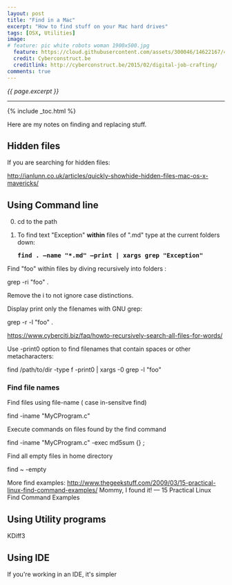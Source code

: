 ```yaml
---
layout: post
title: "Find in a Mac"
excerpt: "How to find stuff on your Mac hard drives"
tags: [OSX, Utilities]
image:
# feature: pic white robots woman 1900x500.jpg
  feature: https://cloud.githubusercontent.com/assets/300046/14622167/45abd918-0585-11e6-8537-a58e0b55e3ec.jpg
  credit: Cyberconstruct.be
  creditlink: http://cyberconstruct.be/2015/02/digital-job-crafting/
comments: true
---
```

<i>{{ page.excerpt }}</i>
<hr />

{% include _toc.html %}

Here are my notes on finding and replacing stuff.

## Hidden files

If you are searching for hidden files:

   http://ianlunn.co.uk/articles/quickly-showhide-hidden-files-mac-os-x-mavericks/


## Using Command line

0. cd to the path

0. To find text "Exception" <strong>within</strong> 
   files of ".md" type at the current folders down:

   <tt><strong>
   find . –name "*.md" –print | xargs grep "Exception"
   </strong></tt>

Find "foo" within files by diving recursively into folders :

   grep -ri "foo" .

   Remove the i to not ignore case distinctions.

Display print only the filenames with GNU grep:

   grep -r -l "foo" .

   https://www.cyberciti.biz/faq/howto-recursively-search-all-files-for-words/

Use -print0 option to find filenames that contain spaces or other metacharacters:

   find /path/to/dir -type f -print0 | xargs -0 grep -l "foo"


### Find file names

Find files using file-name ( case in-sensitve find)

   find -iname "MyCProgram.c"

Execute commands on files found by the find command

   find -iname "MyCProgram.c" -exec md5sum {} \;

Find all empty files in home directory

   find ~ -empty

More find examples: 
http://www.thegeekstuff.com/2009/03/15-practical-linux-find-command-examples/
Mommy, I found it! — 15 Practical Linux Find Command Examples


## Using Utility programs

KDiff3


## Using IDE

If you're working in an IDE, it's simpler

